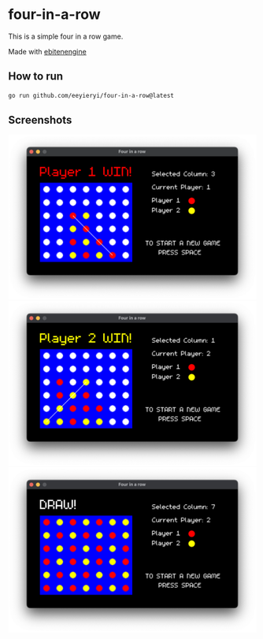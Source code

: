 # four-in-a-row

This is a simple four in a row game.

Made with [ebitenengine](https://github.com/hajimehoshi/ebiten)

## How to run

```sh
go run github.com/eeyieryi/four-in-a-row@latest
```

## Screenshots

![Player One Win!](/screenshots/player1_win.png?raw=true "Player One Win!")
![Player Two Win!](/screenshots/player2_win.png?raw=true "Player Two Win!")
![Draw!](/screenshots/draw.png?raw=true "Draw!")
